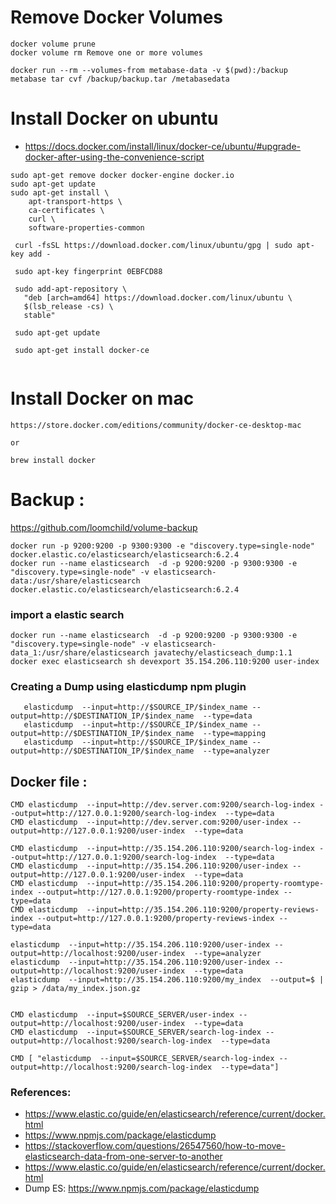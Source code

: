 # Remove Docker Volumes

```
docker volume prune
docker volume rm Remove one or more volumes

docker run --rm --volumes-from metabase-data -v $(pwd):/backup metabase tar cvf /backup/backup.tar /metabasedata
```



#  Install Docker on ubuntu

- https://docs.docker.com/install/linux/docker-ce/ubuntu/#upgrade-docker-after-using-the-convenience-script

```
sudo apt-get remove docker docker-engine docker.io
sudo apt-get update
sudo apt-get install \
    apt-transport-https \
    ca-certificates \
    curl \
    software-properties-common
 
 curl -fsSL https://download.docker.com/linux/ubuntu/gpg | sudo apt-key add -
 
 sudo apt-key fingerprint 0EBFCD88
 
 sudo add-apt-repository \
   "deb [arch=amd64] https://download.docker.com/linux/ubuntu \
   $(lsb_release -cs) \
   stable"
 
 sudo apt-get update
 
 sudo apt-get install docker-ce
 
```
#  Install Docker on mac

```
https://store.docker.com/editions/community/docker-ce-desktop-mac

or 

brew install docker
```

# Backup : 

https://github.com/loomchild/volume-backup


```
docker run -p 9200:9200 -p 9300:9300 -e "discovery.type=single-node" docker.elastic.co/elasticsearch/elasticsearch:6.2.4
docker run --name elasticsearch  -d -p 9200:9200 -p 9300:9300 -e "discovery.type=single-node" -v elasticsearch-data:/usr/share/elasticsearch docker.elastic.co/elasticsearch/elasticsearch:6.2.4
```

### import a elastic search

```
docker run --name elasticsearch  -d -p 9200:9200 -p 9300:9300 -e "discovery.type=single-node" -v elasticsearch-data_1:/usr/share/elasticsearch javatechy/elasticseach_dump:1.1 
docker exec elasticsearch sh devexport 35.154.206.110:9200 user-index
```

### Creating a Dump using elasticdump npm plugin

```
   elasticdump  --input=http://$SOURCE_IP/$index_name --output=http://$DESTINATION_IP/$index_name  --type=data
   elasticdump  --input=http://$SOURCE_IP/$index_name --output=http://$DESTINATION_IP/$index_name  --type=mapping
   elasticdump  --input=http://$SOURCE_IP/$index_name --output=http://$DESTINATION_IP/$index_name  --type=analyzer
```

## Docker file : 



```
CMD elasticdump  --input=http://dev.server.com:9200/search-log-index --output=http://127.0.0.1:9200/search-log-index  --type=data
CMD elasticdump  --input=http://dev.server.com:9200/user-index --output=http://127.0.0.1:9200/user-index  --type=data

CMD elasticdump  --input=http://35.154.206.110:9200/search-log-index --output=http://127.0.0.1:9200/search-log-index  --type=data
CMD elasticdump  --input=http://35.154.206.110:9200/user-index --output=http://127.0.0.1:9200/user-index  --type=data
CMD elasticdump  --input=http://35.154.206.110:9200/property-roomtype-index --output=http://127.0.0.1:9200/property-roomtype-index --type=data
CMD elasticdump  --input=http://35.154.206.110:9200/property-reviews-index --output=http://127.0.0.1:9200/property-reviews-index --type=data

elasticdump  --input=http://35.154.206.110:9200/user-index --output=http://localhost:9200/user-index  --type=analyzer
elasticdump  --input=http://35.154.206.110:9200/user-index --output=http://localhost:9200/user-index  --type=data
elasticdump  --input=http://35.154.206.110:9200/my_index  --output=$ | gzip > /data/my_index.json.gz


CMD elasticdump  --input=$SOURCE_SERVER/user-index --output=http://localhost:9200/user-index  --type=data
CMD elasticdump  --input=$SOURCE_SERVER/search-log-index --output=http://localhost:9200/search-log-index  --type=data

CMD [ "elasticdump  --input=$SOURCE_SERVER/search-log-index --output=http://localhost:9200/search-log-index  --type=data"]
```

### References:

* https://www.elastic.co/guide/en/elasticsearch/reference/current/docker.html
* https://www.npmjs.com/package/elasticdump
* https://stackoverflow.com/questions/26547560/how-to-move-elasticsearch-data-from-one-server-to-another
* https://www.elastic.co/guide/en/elasticsearch/reference/current/docker.html
* Dump ES: https://www.npmjs.com/package/elasticdump
